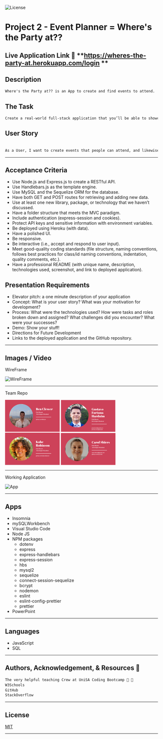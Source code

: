 ![License](https://img.shields.io/static/v1?label=License&message=MIT&color=blue)

# Project 2 - Event Planner = Where's the Party at??


Live Application Link 👀 **https://wheres-the-party-at.herokuapp.com/login **
---

## Description
```md
Where's the Party at?? is an App to create and find events to attend.
```

## The Task
```md
Create a real-world full-stack application that you’ll be able to showcase to potential employer.
```

## User Story
```md

As a User, I want to create events that people can attend, and likewise look for a cool event to attend
``` 
---

## Acceptance Criteria

* Use Node.js and Express.js to create a RESTful API.
* Use Handlebars.js as the template engine.
* Use MySQL and the Sequelize ORM for the database.
* Have both GET and POST routes for retrieving and adding new data.
* Use at least one new library, package, or technology that we haven’t discussed.
* Have a folder structure that meets the MVC paradigm.
* Include authentication (express-session and cookies).
* Protect API keys and sensitive information with environment variables.
* Be deployed using Heroku (with data).
* Have a polished UI.
* Be responsive.
* Be interactive (i.e., accept and respond to user input).
* Meet good-quality coding standards (file structure, naming conventions, follows best practices for class/id naming conventions, indentation, quality comments, etc.).
* Have a professional README (with unique name, description, technologies used,    screenshot, and link to deployed application).


## Presentation Requirements

* Elevator pitch: a one minute description of your application
* Concept: What is your user story? What was your motivation for development?
* Process: What were the technologies used? How were tasks and roles broken down and assigned? What challenges did you encounter? What were your successes?
* Demo: Show your stuff!
* Directions for Future Development
* Links to the deployed application and the GitHub repository.
---

## Images / Video

WireFrame

![WireFrame](../EventPlanner-Project2/public/images/WireFrame.jpg)

---

Team Repo

<img src="./public/images/Ben.png" width="180">
<img src="./public/images/Gus.png" width="180">
<img src="./public/images/Kobe.png" width="180">
<img src="./public/images/Carol.png" width="180">

---

Working Application

![App](../EventPlanner-Project2/public/images/App.png)

---
## Apps

*  Insomnia
*  mySQLWorkbench
*  Visual Studio Code
*  Node JS
*  NPM packages
   *  dotenv
   *  express
   *  express-handlebars
   *  express-session
   *  hbs
   *  mysql2
   *  sequelize  
   *  connect-session-sequelize
   *  bcrypt
   *  nodemon
   *  eslint
   *  eslint-config-prettier
   *  prettier
*  PowerPoint

---

## Languages
* JavaScript
* SQL

---
## Authors, Acknowledgement, & Resources 🤝

```md
The very helpful teaching Crew at UniSA Coding Bootcamp 🎉 🤝
W3Schools 
GitHub 
StackOverflow
```
---
## License

  [MIT](https://opensource.org/licenses/MIT/)

  ---
